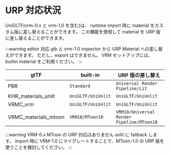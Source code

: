 # URP 対応状況

UniGLTF(vrm-0.x と vrm-1.0 を含む)は、
runtime import 時に material をカスタム版に差し替えることができます。
この機能を使用して material を URP 版に差し替えることができます。

:::warning editor 対応
glb と vrm-1.0 inspector から URP Material への差し替えができます。
ただし、export はできません。
VRM セットアップには、builtin material をご利用ください。
:::

| glTF                 | built-in           | URP 版の差し替え                          |
| -------------------- | ------------------ | ----------------------------------------- |
| PBR                  | `Standard`         | `Universal Render Pipeline/Lit`           |
| KHR_materials_unlit  | `UniGLTF/UniUnlit` | `UniGLTF/UniUnlit`                        |
| VRMC_vrm             | `UniGLTF/UniUnlit` | `UniGLTF/UniUnlit`                        |
| VRMC_materials_mtoon | `VRM10/MToon10`    | `VRM10/Universal Render Pipeline/MToon10` |

:::warning VRM-0.x MToon の URP 対応はありません
unlit に fallback します。
import 時に VRM-1.0 にマイグレートすることで、MToon-1.0 の URP 版を使うことを検討してください。
:::
